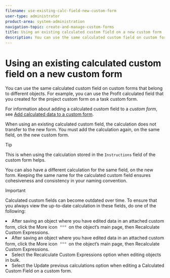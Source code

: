 ```yaml
---
filename: use-existing-calc-field-new-custom-form
user-type: administrator
product-area: system-administration
navigation-topic: create-and-manage-custom-forms
title: Using an existing calculated custom field on a new custom form
description: You can use the same calculated custom field on custom forms that belong to different objects. For example, you can use the Profit calculated field that you created for the project custom form on a task custom form.
---
```


# Using an existing calculated custom field on a new custom form

You can use the same calculated custom field on custom forms that belong to different objects. For example, you can use the Profit calculated field that you created for the project custom form on a task custom form.

For information about adding a calculated custom field to a *custom form*, see [Add calculated data to a custom form](../../../administration-and-setup/customize-workfront/create-manage-custom-forms/add-calculated-data-to-custom-form.md).

When using an existing calculated custom field, the calculation does not transfer to the new form. You must add the calculation again, on the same field, on the new custom form.

>[!TIP]
>
>This is when using the calculation stored in the `Instructions` field of the custom form helps.

You can also have a different calculation for the same field, on the new form. Keeping the same name for the calculated custom field ensures cohesiveness and consistency in your naming convention.

>[!IMPORTANT]
>
>Calculated custom fields can become outdated over time. To ensure that you always view the up-to-date calculation in these fields, do one of the following:
>
><ul> <draft-comment>
  <li data-mc-conditions="QuicksilverOrClassic.Quicksilver">After saving an object where you have edited data in an attached custom form, click the More icon <img src="assets/more-icon.png"> on the object’s main page, then Recalculate Custom Expressions.</li>
 </draft-comment>
 <li data-mc-conditions="QuicksilverOrClassic.Quicksilver">After saving an object where you have edited data in an attached custom form, click the More icon <img src="assets/more-icon.png"> on the object’s main page, then Recalculate Custom Expressions.</li> 
 <li>Select the Recalculate Custom Expressions option when editing objects in bulk.</li> 
 <li>Select the Update previous calculations option when editing a Calculated Custom Field on a custom form.</li> 
</ul>

